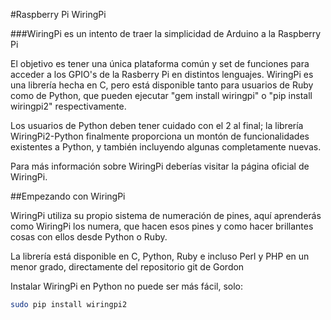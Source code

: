 <!--
---
name: Pinout del GPIO WiringPi
page_url: wiringpi
pin:
  '3':
    name: WiringPi 8
  '5':
    name: WiringPi 9
  '7':
    name: WiringPi 7
  '8':
    name: WiringPi 15
  '10':
    name: WiringPi 16
  '11':
    name: WiringPi 0
  '12':
    name: WiringPi 1
  '13':
    name: WiringPi 2
  '15':
    name: WiringPi 3
  '16':
    name: WiringPi 4
  '18':
    name: WiringPi 5
  '19':
    name: WiringPi 12
  '21':
    name: WiringPi 13
  '22':
    name: WiringPi 6
  '23':
    name: WiringPi 14
  '24':
    name: WiringPi 10
  '26':
    name: WiringPi 11
  '29':
    name: WiringPi 21
  '31':
    name: WiringPi 22
  '32':
    name: WiringPi 26
  '33':
    name: WiringPi 23
  '35':
    name: WiringPi 24
  '36':
    name: WiringPi 27
  '37':
    name: WiringPi 25
  '38':
    name: WiringPi 28
  '40':
    name: WiringPi 29
-->
#Raspberry Pi WiringPi

###WiringPi es un intento de traer la simplicidad de Arduino a la Raspberry Pi

El objetivo es tener una única plataforma común y set de funciones para acceder a los GPIO's de la Rasberry Pi en distintos lenguajes. WiringPi es una librería hecha en C, pero está disponible tanto para usuarios de Ruby como de Python, que pueden ejecutar "gem install wiringpi" o "pip install wiringpi2" respectivamente.

Los usuarios de Python deben tener cuidado con el 2 al final; la librería WiringPi2-Python finalmente proporciona un montón de funcionalidades existentes a Python, y también incluyendo algunas completamente nuevas.

Para más información sobre WiringPi deberías visitar la página oficial de WiringPi.

##Empezando con WiringPi

WiringPi utiliza su propio sistema de numeración de pines, aquí aprenderás como WiringPi los numera, que hacen esos pines y como hacer brillantes cosas con ellos desde Python o Ruby.

La librería está disponible en C, Python, Ruby e incluso Perl y PHP en un menor grado, directamente del repositorio git de Gordon

Instalar WiringPi en Python no puede ser más fácil, solo:

```bash
sudo pip install wiringpi2
```
